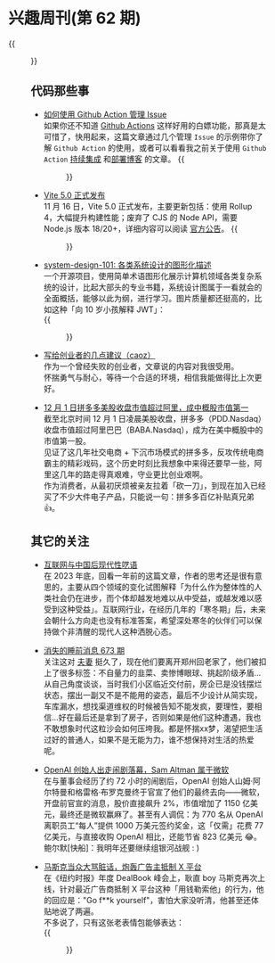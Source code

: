 # 兴趣周刊(第 62 期)


<!--more-->
{{<figure src="https://jiangbao-1258001083.cos.ap-shanghai.myqcloud.com/xinhuazidian.jpg" title="国家版本馆看到的各版本新华字典，哪本是你的回忆？">}}

## 代码那些事
* [如何使用 Github Action 管理 Issue](https://mp.weixin.qq.com/s/753hyIFFFSZD5GVUAfev1g)  
如果你还不知道 [Github Actions](https://github.com/features/actions) 这样好用的白嫖功能，那真是太可惜了，快用起来，这篇文章通过几个管理 `Issue` 的示例带你了解 `Github Action` 的使用，或者可以看看我之前关于使用 `Github Action` [持续集成](/使用githubactions做持续集成) 和[部署博客](/使用githubactions部署hugo博客) 的文章。
{{<figure src="https://jiangbao-1258001083.cos.ap-shanghai.myqcloud.com/github-actions.jpg">}}

* [Vite 5.0 正式发布](https://vitejs.dev/blog/announcing-vite5)  
11 月 16 日，Vite 5.0 正式发布，主要更新包括：使用 Rollup 4，大幅提升构建性能；废弃了 CJS 的 Node API，需要 Node.js 版本 18/20+，详细内容可以阅读 [官方公告](https://vitejs.dev/blog/announcing-vite5)。
{{<figure src="https://jiangbao-1258001083.cos.ap-shanghai.myqcloud.com/vite5.0.jpg">}}

* [system-design-101: 各类系统设计的图形化描述](https://github.com/ByteByteGoHq/system-design-101)  
一个开源项目，使用简单术语图形化展示计算机领域各类复杂系统的设计，比起大部头的专业书籍，系统设计图属于一看就会的全面概括，能够以此为纲，进行学习。图片质量都还挺高的，比如这种「向 10 岁小孩解释 JWT」：  
{{<figure src="https://jiangbao-1258001083.cos.ap-shanghai.myqcloud.com/systemdesign101jwt.jpg">}}

* [写给创业者的几点建议（caoz）](https://mp.weixin.qq.com/s/x4ElQp0sPVX13LRkq_hUNQ)  
作为一个曾经失败的创业者，文章说的内容对我很受用。  
怀揣勇气与耐心，等待一个合适的环境，相信我能做得比上次更好。

* [12 月 1 日拼多多美股收盘市值超过阿里，成中概股市值第一](https://www.thepaper.cn/newsDetail_forward_25495479)  
截至北京时间 12 月 1 日凌晨美股收盘，拼多多（PDD.Nasdaq）收盘市值超过阿里巴巴（BABA.Nasdaq），成为在美中概股中的市值第一股。  
见证了这几年社交电商 + 下沉市场模式的拼多多，反攻传统电商霸主的精彩戏码，这个历史时刻比我想象中来得还要早一些，阿里这几年的路走得真艰难，守业更比创业艰啊。  
作为消费者，从最初厌烦被亲友拉着「砍一刀」，到现在加入已经买了不少大件电子产品，只能说一句：拼多多百亿补贴真兄弟 👍。

## 其它的关注
* [互联网与中国后现代性呓语](https://mp.weixin.qq.com/s?__biz=Mzg3Mjc2OTgyNw==&mid=2247483689&idx=1&sn=1c82b0ac447aa773ae75e8afddb3e7f0&chksm=ceeb7165f99cf873e3d1bf1b78030d5850ea702dd5b7c1b699916019d39709dd8848c96033a5&scene=21#wechat_redirect)  
在 2023 年底，回看一年前的这篇文章，作者的思考还是很有意思的，主要从四个领域的变化试图解释「为什么作为整体性的人类社会仍在进步，而个体却越发地难以从中受益，或越发难以感受到这种受益」。互联网行业，在经历几年的「寒冬期」后，未来会朝什么方向走也没有标准答案，希望深处寒冬的伙伴们可以保持做个非清醒的现代人这种洒脱心态。

* [消失的睡前消息 673 期](https://www.zhihu.com/question/631237827)  
关注这对 [夫妻](https://space.bilibili.com/3461563201620668?spm_id_from=333.337.0.0) 挺久了，现在他们要离开郑州回老家了，他们被扣上了很多标签：不自量力的韭菜、卖惨博眼球、挑起阶级矛盾...  
从自己角度谈谈，当时我们小区临近交付前，房企已是没钱摆烂状态，摆出一副又不是不能用的姿态，最后不少设计从简实现，车库漏水，想找渠道维权的时候被告知不能发疯，要理性，要相信...好在最后还是拿到了房子，否则如果是他们这种遭遇，我也不敢想象时代这粒沙会如何压垮我。都是怀揣xx梦，渴望把生活过好的普通人，如果不是无能为力，谁不想保持对生活的热爱呢。

* [OpenAI 创始人出走闹剧落幕，Sam Altman 属于微软](https://www.forbeschina.com/business/66247)  
在与董事会经历了约 72 小时的闹剧后，OpenAI 创始人山姆·阿尔特曼和格雷格·布罗克曼终于官宣了他们的最终去向——微软，开盘前官宣的消息，股价直接飙升 2%，市值增加了 1150 亿美元，最终还是微软赢麻了。甚至有人调侃：为 770 名从 OpenAI 离职员工“每人”提供 1000 万美元签约奖金，这「仅需」花费 77 亿美元，与直接收购 OpenAI 相比，还能节省 823 亿美元 😂。  
鲍尔默[快船]：我明年还要继续组银河战舰 : )

* [马斯克当众大骂脏话，炮轰广告主抵制 X 平台](https://www.thepaper.cn/newsDetail_forward_25483096)  
在《纽约时报》年度 DealBook 峰会上，耿直 boy 马斯克再次上线，针对最近广告商抵制 X 平台这种「用钱勒索他」的行为，他的回应是："Go f**k yourself"，害怕大家没听清，他甚至还体贴地说了两遍。  
不多说了，只有这张老表情包能够表达：  
{{<figure src="https://jiangbao-1258001083.cos.ap-shanghai.myqcloud.com/weisuoyuwei.jpg" width="500">}}

